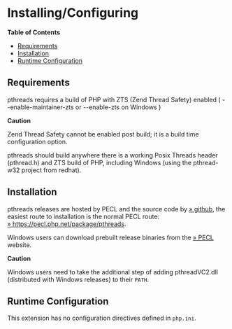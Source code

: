 Installing/Configuring
======================

**Table of Contents**

-   [Requirements](/pthreads/setup.html#Requirements)
-   [Installation](/pthreads/setup.html#Installation)
-   [Runtime
    Configuration](/pthreads/setup.html#Runtime%20Configuration)

Requirements
------------

pthreads requires a build of PHP with ZTS (Zend Thread Safety) enabled (
--enable-maintainer-zts or --enable-zts on Windows )

**Caution**

Zend Thread Safety cannot be enabled post build; it is a build time
configuration option.

pthreads should build anywhere there is a working Posix Threads header
(pthread.h) and ZTS build of PHP, including Windows (using the
pthread-w32 project from redhat).

Installation
------------

pthreads releases are hosted by PECL and the source code by
<a href="https://github.com/krakjoe/pthreads" class="link external">» github</a>,
the easiest route to installation is the normal PECL route:
<a href="https://pecl.php.net/package/pthreads" class="link external">» https://pecl.php.net/package/pthreads</a>.

Windows users can download prebuilt release binaries from the
<a href="https://windows.php.net/downloads/pecl/releases/pthreads" class="link external">» PECL</a>
website.

**Caution**

Windows users need to take the additional step of adding pthreadVC2.dll
(distributed with Windows releases) to their `PATH`.

Runtime Configuration
---------------------

This extension has no configuration directives defined in `php.ini`.
